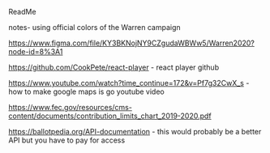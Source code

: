 ReadMe 


notes- using official colors of the Warren campaign 


https://www.figma.com/file/KY3BKNojNY9CZgudaWBWw5/Warren2020?node-id=8%3A1 

https://github.com/CookPete/react-player - react player github

https://www.youtube.com/watch?time_continue=172&v=Pf7g32CwX_s - how to make google maps is go youtube video

https://www.fec.gov/resources/cms-content/documents/contribution_limits_chart_2019-2020.pdf 

https://ballotpedia.org/API-documentation - this would probably be a better API but you have to pay for access 